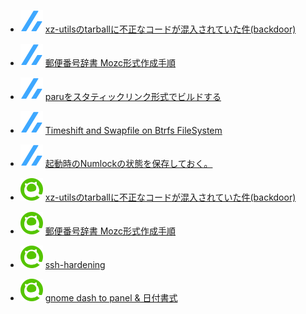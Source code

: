 <!--[START github.com/ikawaha/feedsnippet]--><!--[2024-04-01T22:41:49Z]-->
* ![](./icon/zenn.svg) [xz-utilsのtarballに不正なコードが混入されていた件(backdoor)](https://zenn.dev/phoepsilonix/articles/xz-utils-backdoor)
* ![](./icon/zenn.svg) [郵便番号辞書 Mozc形式作成手順](https://zenn.dev/phoepsilonix/articles/japanese-zip-code-dictionary)
* ![](./icon/zenn.svg) [paruをスタティックリンク形式でビルドする](https://zenn.dev/phoepsilonix/articles/f63a0fe94408ca)
* ![](./icon/zenn.svg) [Timeshift and Swapfile on Btrfs FileSystem](https://zenn.dev/phoepsilonix/articles/72b8935722df5f)
* ![](./icon/zenn.svg) [起動時のNumlockの状態を保存しておく。](https://zenn.dev/phoepsilonix/articles/4851bf70cc221e)

* ![](./icon/qiita.svg) [xz-utilsのtarballに不正なコードが混入されていた件(backdoor)](https://qiita.com/phoepsilonix/items/eed3d82d89851f330aab)
* ![](./icon/qiita.svg) [郵便番号辞書 Mozc形式作成手順](https://qiita.com/phoepsilonix/items/09e0707e24cb106d142c)
* ![](./icon/qiita.svg) [ssh-hardening](https://qiita.com/phoepsilonix/items/7208fe16ea845fd5f4e7)
* ![](./icon/qiita.svg) [gnome dash to panel & 日付書式](https://qiita.com/phoepsilonix/items/12485e9806813bc1002d)
<!--[END github.com/ikawaha/feedsnippet]-->
